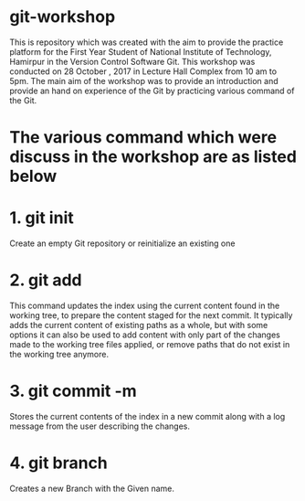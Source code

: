 # git-workshop

This is repository which was created with the  aim to provide the practice platform for the First Year Student of National Institute of Technology, Hamirpur
in the Version Control Software Git. This workshop was conducted on 28 October , 2017 in Lecture Hall Complex from 10 am to 5pm.
The main aim of the workshop was to provide an introduction and provide an hand on experience of the Git by practicing various 
command of the Git.

# The various command which were discuss in the workshop are as listed below

# 1. git init
Create an empty Git repository or reinitialize an existing one

# 2. git add <File Name>
This command updates the index using the current content found in the working tree, to prepare the content staged for the next commit. It typically adds the current content of existing paths as a whole, but with some options it can also be used to add content with only part of the changes made to the working tree files applied, or remove paths that do not exist in the working tree anymore.
  
# 3. git commit -m <Description of the Commit>
Stores the current contents of the index in a new commit along with a log message from the user describing the changes.

# 4. git branch <Branch Name>
 Creates a new Branch with the Given name.

